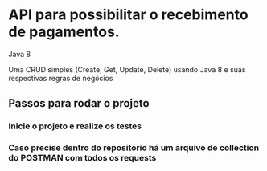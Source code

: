# API para possibilitar o recebimento de pagamentos.

Java 8

Uma CRUD simples (Create, Get, Update, Delete) usando Java 8 e suas respectivas regras de negócios

## Passos para rodar o projeto

### Inicie o projeto e realize os testes

### Caso precise dentro do repositório há um arquivo de collection do POSTMAN com todos os requests
